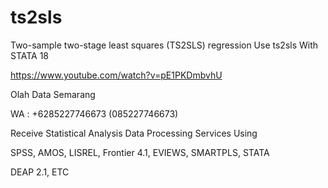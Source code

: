 # ts2sls
Two-sample two-stage least squares (TS2SLS) regression Use ts2sls With STATA 18

https://www.youtube.com/watch?v=pE1PKDmbvhU

Olah Data Semarang

WA : +6285227746673 (085227746673)

Receive Statistical Analysis Data Processing Services Using

SPSS, AMOS, LISREL, Frontier 4.1, EVIEWS, SMARTPLS, STATA

DEAP 2.1, ETC
